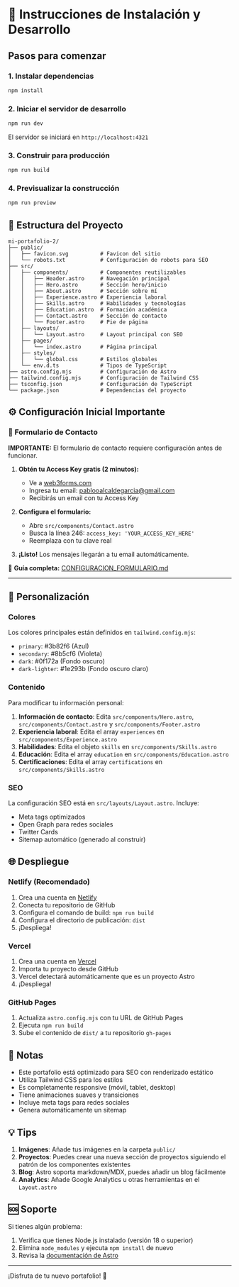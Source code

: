 # 🚀 Instrucciones de Instalación y Desarrollo

## Pasos para comenzar

### 1. Instalar dependencias

```bash
npm install
```

### 2. Iniciar el servidor de desarrollo

```bash
npm run dev
```

El servidor se iniciará en `http://localhost:4321`

### 3. Construir para producción

```bash
npm run build
```

### 4. Previsualizar la construcción

```bash
npm run preview
```

## 📂 Estructura del Proyecto

```
mi-portafolio-2/
├── public/
│   ├── favicon.svg          # Favicon del sitio
│   └── robots.txt           # Configuración de robots para SEO
├── src/
│   ├── components/          # Componentes reutilizables
│   │   ├── Header.astro     # Navegación principal
│   │   ├── Hero.astro       # Sección hero/inicio
│   │   ├── About.astro      # Sección sobre mí
│   │   ├── Experience.astro # Experiencia laboral
│   │   ├── Skills.astro     # Habilidades y tecnologías
│   │   ├── Education.astro  # Formación académica
│   │   ├── Contact.astro    # Sección de contacto
│   │   └── Footer.astro     # Pie de página
│   ├── layouts/
│   │   └── Layout.astro     # Layout principal con SEO
│   ├── pages/
│   │   └── index.astro      # Página principal
│   ├── styles/
│   │   └── global.css       # Estilos globales
│   └── env.d.ts             # Tipos de TypeScript
├── astro.config.mjs         # Configuración de Astro
├── tailwind.config.mjs      # Configuración de Tailwind CSS
├── tsconfig.json            # Configuración de TypeScript
└── package.json             # Dependencias del proyecto
```

## ⚙️ Configuración Inicial Importante

### 📧 Formulario de Contacto

**IMPORTANTE:** El formulario de contacto requiere configuración antes de funcionar.

1. **Obtén tu Access Key gratis (2 minutos):**
   - Ve a [web3forms.com](https://web3forms.com)
   - Ingresa tu email: pablooalcaldegarcia@gmail.com
   - Recibirás un email con tu Access Key

2. **Configura el formulario:**
   - Abre `src/components/Contact.astro`
   - Busca la línea 246: `access_key: 'YOUR_ACCESS_KEY_HERE'`
   - Reemplaza con tu clave real

3. **¡Listo!** Los mensajes llegarán a tu email automáticamente.

📄 **Guía completa:** [CONFIGURACION_FORMULARIO.md](./CONFIGURACION_FORMULARIO.md)

---

## 🎨 Personalización

### Colores

Los colores principales están definidos en `tailwind.config.mjs`:

- `primary`: #3b82f6 (Azul)
- `secondary`: #8b5cf6 (Violeta)
- `dark`: #0f172a (Fondo oscuro)
- `dark-lighter`: #1e293b (Fondo oscuro claro)

### Contenido

Para modificar tu información personal:

1. **Información de contacto**: Edita `src/components/Hero.astro`, `src/components/Contact.astro` y `src/components/Footer.astro`
2. **Experiencia laboral**: Edita el array `experiences` en `src/components/Experience.astro`
3. **Habilidades**: Edita el objeto `skills` en `src/components/Skills.astro`
4. **Educación**: Edita el array `education` en `src/components/Education.astro`
5. **Certificaciones**: Edita el array `certifications` en `src/components/Skills.astro`

### SEO

La configuración SEO está en `src/layouts/Layout.astro`. Incluye:
- Meta tags optimizados
- Open Graph para redes sociales
- Twitter Cards
- Sitemap automático (generado al construir)

## 🌐 Despliegue

### Netlify (Recomendado)

1. Crea una cuenta en [Netlify](https://www.netlify.com/)
2. Conecta tu repositorio de GitHub
3. Configura el comando de build: `npm run build`
4. Configura el directorio de publicación: `dist`
5. ¡Despliega!

### Vercel

1. Crea una cuenta en [Vercel](https://vercel.com/)
2. Importa tu proyecto desde GitHub
3. Vercel detectará automáticamente que es un proyecto Astro
4. ¡Despliega!

### GitHub Pages

1. Actualiza `astro.config.mjs` con tu URL de GitHub Pages
2. Ejecuta `npm run build`
3. Sube el contenido de `dist/` a tu repositorio `gh-pages`

## 📝 Notas

- Este portafolio está optimizado para SEO con renderizado estático
- Utiliza Tailwind CSS para los estilos
- Es completamente responsive (móvil, tablet, desktop)
- Tiene animaciones suaves y transiciones
- Incluye meta tags para redes sociales
- Genera automáticamente un sitemap

## 💡 Tips

1. **Imágenes**: Añade tus imágenes en la carpeta `public/`
2. **Proyectos**: Puedes crear una nueva sección de proyectos siguiendo el patrón de los componentes existentes
3. **Blog**: Astro soporta markdown/MDX, puedes añadir un blog fácilmente
4. **Analytics**: Añade Google Analytics u otras herramientas en el `Layout.astro`

## 🆘 Soporte

Si tienes algún problema:

1. Verifica que tienes Node.js instalado (versión 18 o superior)
2. Elimina `node_modules` y ejecuta `npm install` de nuevo
3. Revisa la [documentación de Astro](https://docs.astro.build)

---

¡Disfruta de tu nuevo portafolio! 🎉

